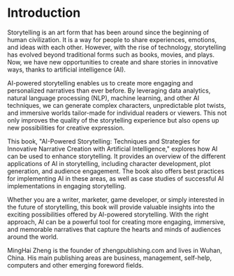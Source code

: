 # Introduction

Storytelling is an art form that has been around since the beginning of human civilization. It is a way for people to share experiences, emotions, and ideas with each other. However, with the rise of technology, storytelling has evolved beyond traditional forms such as books, movies, and plays. Now, we have new opportunities to create and share stories in innovative ways, thanks to artificial intelligence (AI).

AI-powered storytelling enables us to create more engaging and personalized narratives than ever before. By leveraging data analytics, natural language processing (NLP), machine learning, and other AI techniques, we can generate complex characters, unpredictable plot twists, and immersive worlds tailor-made for individual readers or viewers. This not only improves the quality of the storytelling experience but also opens up new possibilities for creative expression.

This book, "AI-Powered Storytelling: Techniques and Strategies for Innovative Narrative Creation with Artificial Intelligence," explores how AI can be used to enhance storytelling. It provides an overview of the different applications of AI in storytelling, including character development, plot generation, and audience engagement. The book also offers best practices for implementing AI in these areas, as well as case studies of successful AI implementations in engaging storytelling.

Whether you are a writer, marketer, game developer, or simply interested in the future of storytelling, this book will provide valuable insights into the exciting possibilities offered by AI-powered storytelling. With the right approach, AI can be a powerful tool for creating more engaging, immersive, and memorable narratives that capture the hearts and minds of audiences around the world.

MingHai Zheng is the founder of zhengpublishing.com and lives in Wuhan, China. His main publishing areas are business, management, self-help, computers and other emerging foreword fields.
